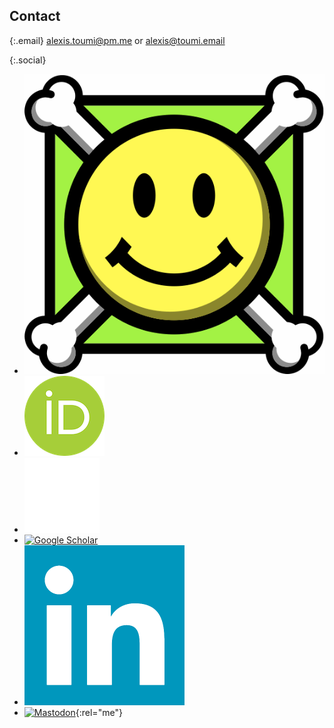 ## Contact

{:.email}
[alexis.toumi@pm.me](mailto:alexis.toumi@pm.me) or [alexis@toumi.email](mailto:alexis@toumi.email)

{:.social}
- [![arXiv](/assets/images/arxiv.gif)](https://arxiv.org/search/?query=Alexis+Toumi&searchtype=author)
- [![ORCID](/assets/images/orcid.png)](https://orcid.org/0000-0002-7040-4532)
- [![GitHub](/assets/images/github.png)](https://github.com/toumix)
- [![Google Scholar](/assets/images/scholar.ico)](https://scholar.google.com/citations?user=mWkPOggAAAAJ)
- [![LinkedIn](/assets/images/linkedin.png)](https://www.linkedin.com/in/alexistoumi/)
- [![Mastodon](/assets/images/mastodon.ico)](https://mathstodon.xyz/@AlexisToumi){:rel="me"}
